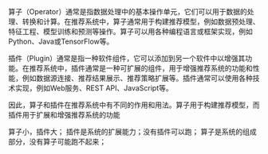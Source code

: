 算子（Operator）通常是指数据处理中的基本操作单元，它们可以用于数据的处理、转换和计算。在推荐系统中，算子通常用于构建推荐模型，例如数据预处理、特征工程、模型训练和预测等操作。算子可以用各种编程语言或框架实现，例如Python、Java或TensorFlow等。

插件（Plugin）通常是指一种软件组件，它可以添加到另一个软件中以增强其功能。在推荐系统中，插件通常是一种可扩展的组件，用于增强推荐系统的功能和性能，例如数据源连接、推荐结果展示、推荐策略扩展等。插件通常可以使用各种技术实现，例如Web服务、REST API、JavaScript等。

因此，算子和插件在推荐系统中有不同的作用和用法。算子用于构建推荐模型，而插件用于扩展和增强推荐系统的功能

算子小，插件大；
插件是系统的扩展能力；没有插件可以跑；
算子是系统的组成部分，没有算子可能跑不起来；